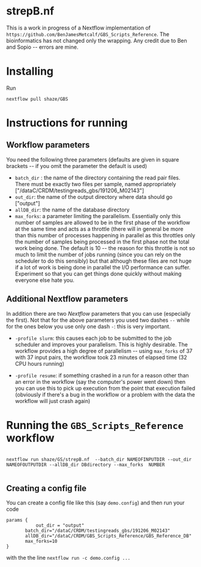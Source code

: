 # strepB.nf

This is a work in progress of a Nextflow implementation of `https://github.com/BenJamesMetcalf/GBS_Scripts_Reference`. The bioinformatics has not changed only the wrapping. Any credit due to Ben and Sopio -- errors are mine.


# Installing

Run 

`nextflow pull shaze/GBS`


# Instructions for running


## Workflow parameters
You need the following three parameters (defaults are given in square brackets -- if you omit the parameter the default is used)

* `batch_dir` : the name of the directory containing the read pair files. There must be
  exactly two files per sample, named appropriately ["/dataC/CRDM/testingreads_gbs/191206_M02143"]
* `out_dir`: the name of the output directory where data should go ["output"]
* `allDB_dir`: the name of the database directory
* `max_forks`: a parameter limiting the parallelism. Essentially only this number of samples are allowed to be in the first phase of the workflow at the same time and acts as a throttle (there will in general be more than this number of processes happening in parallel as this throttles only the number of samples being processed in the first phase not the total work being done. The default is 10 --  the reason for this throttle is not so much to limit the number of jobs running (since you can rely on the scheduler to do this sensibly) but that although these files are not huge if a lot of work is being done in parallel the I/O performance can suffer. Experiment so that you can get things done quickly without making everyone else hate you.




## Additional Nextflow parameters

In addition there are two _Nextflow_ parameters that you can use (especially the first). Not that for the above parameters you used two dashes `--` while for the ones below you use only one dash `-`: this is very important.

* `-profile slurm`: this causes each job to be submitted to the job scheduler and improves your parallelism. This is highly desirable.  The workflow provides a high degree of parallelism -- using `max_forks` of 37 with 37 input pairs, the workflow took  23 minutes of elapsed time (32 CPU hours running)

* `-profile resume`: if something crashed in a run for a reason other than an error in the workflow (say the computer's power went down) then you can use this to pick up execution from the point that execution failed (obviously if there's a bug in the workflow or a problem with the data the workflow will just crash again)


# Running the `GBS_Scripts_Reference` workflow



```

nextflow run shaze/GS/strepB.nf  --batch_dir NAMEOFINPUTDIR --out_dir NAMEOFOUTPUTDIR --allDB_dir DBdirectory --max_forks  NUMBER
                        

```




## Creating a config file

You can create a config file like this (say `demo.config`) and then run your code 

```
params {
      	   out_dir = "output"
	   batch_dir="/dataC/CRDM/testingreads_gbs/191206_M02143"
	   allDB_dir="/dataC/CRDM/GBS_Scripts_Reference/GBS_Reference_DB"
	   max_forks=10		   
}
```

with the the line `nextflow run -c demo.config ... ` 



